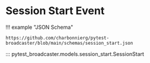 # Session Start Event

!!! example "JSON Schema"

    https://github.com/charbonnierg/pytest-broadcaster/blob/main/schemas/session_start.json


::: pytest_broadcaster.models.session_start.SessionStart

<style>
  .md-content__button {
    display: none;
  }
</style>
